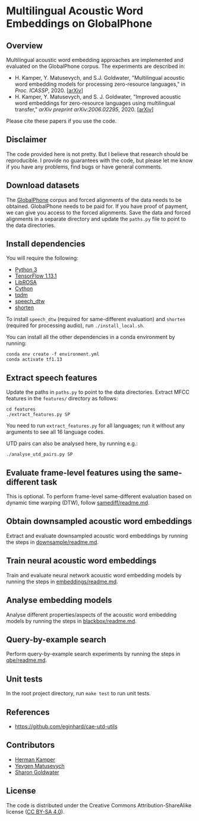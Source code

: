 Multilingual Acoustic Word Embeddings on GlobalPhone
====================================================

Overview
--------
Multilingual acoustic word embedding approaches are implemented and evaluated
on the GlobalPhone corpus. The experiments are described in:

- H. Kamper, Y. Matusevych, and S.J. Goldwater, "Multilingual acoustic word
  embedding models for processing zero-resource languages," in *Proc. ICASSP*,
  2020. [[arXiv](https://arxiv.org/abs/2002.02109)]
- H. Kamper, Y. Matusevych, and S. J. Goldwater, "Improved acoustic word
  embeddings for zero-resource languages using multilingual transfer,"
  *arXiv preprint arXiv:2006.02295*, 2020.
  [[arXiv](https://arxiv.org/abs/2006.02295)]

Please cite these papers if you use the code.


Disclaimer
----------
The code provided here is not pretty. But I believe that research should be
reproducible. I provide no guarantees with the code, but please let me know if
you have any problems, find bugs or have general comments.


Download datasets
-----------------
The [GlobalPhone](https://csl.anthropomatik.kit.edu/english/globalphone.php)
corpus and forced alignments of the data needs to be obtained. GlobalPhone
needs to be paid for. If you have proof of payment, we can give you access to
the forced alignments. Save the data and forced alignments in a separate
directory and update the `paths.py` file to point to the data directories.


Install dependencies
--------------------
You will require the following:

- [Python 3](https://www.python.org/downloads/)
- [TensorFlow 1.13.1](https://www.tensorflow.org/)
- [LibROSA](http://librosa.github.io/librosa/)
- [Cython](https://cython.org/)
- [tqdm](https://tqdm.github.io/)
- [speech_dtw](https://github.com/kamperh/speech_dtw/)
- [shorten](http://etree.org/shnutils/shorten/dist/src/shorten-3.6.1.tar.gz)

To install `speech_dtw` (required for same-different evaluation) and `shorten`
(required for processing audio), run `./install_local.sh`.

You can install all the other dependencies in a conda environment by running:

    conda env create -f environment.yml
    conda activate tf1.13


Extract speech features
-----------------------
Update the paths in `paths.py` to point to the data directories. Extract MFCC
features in the `features/` directory as follows:

    cd features
    ./extract_features.py SP

You need to run `extract_features.py` for all languages; run it without any
arguments to see all 16 language codes.

UTD pairs can also be analysed here, by running e.g.:

    ./analyse_utd_pairs.py SP


Evaluate frame-level features using the same-different task
-----------------------------------------------------------
This is optional. To perform frame-level same-different evaluation based on
dynamic time warping (DTW), follow [samediff/readme.md](samediff/readme.md).


Obtain downsampled acoustic word embeddings
-------------------------------------------
Extract and evaluate downsampled acoustic word embeddings by running the steps
in [downsample/readme.md](downsample/readme.md).


Train neural acoustic word embeddings
-------------------------------------
Train and evaluate neural network acoustic word embedding models by running the
steps in [embeddings/readme.md](embeddings/readme.md).


Analyse embedding models
------------------------
Analyse different properties/aspects of the acoustic word embedding models by
running the steps in [blackbox/readme.md](blackbox/readme.md).


Query-by-example search
-----------------------
Perform query-by-example search experiments by running the steps in
[qbe/readme.md](qbe/readme.md).


Unit tests
----------
In the root project directory, run `make test` to run unit tests.


References
----------
- https://github.com/eginhard/cae-utd-utils


Contributors
------------
- [Herman Kamper](http://www.kamperh.com/)
- [Yevgen Matusevych](https://homepages.inf.ed.ac.uk/ymatusev/)
- [Sharon Goldwater](https://homepages.inf.ed.ac.uk/sgwater/)


License
-------
The code is distributed under the Creative Commons Attribution-ShareAlike
license ([CC BY-SA 4.0](http://creativecommons.org/licenses/by-sa/4.0/)).
